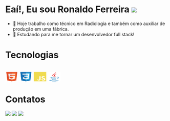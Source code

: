 
<h1 align="left"> Eaí!, Eu sou  Ronaldo Ferreira <img src="https://media.giphy.com/media/hvRJCLFzcasrR4ia7z/giphy.gif" width="30" ></h1>

- 🔭 Hoje trabalho como técnico em Radiologia e também como auxiliar de produção em uma fábrica.
- 🌱 Estudando para me tornar um desenvolvedor full stack!

<h1 align="left">Tecnologias</h1>
  <div style="display: inline_block"><br>
  <img align="center" alt="RS-HTML" height="30" width="40" src="https://raw.githubusercontent.com/devicons/devicon/master/icons/html5/html5-original.svg">
  <img align="center" alt="RS-CSS" height="30" width="40" src="https://raw.githubusercontent.com/devicons/devicon/master/icons/css3/css3-original.svg">
  <img align="center" alt="RS-Js" height="30" width="40" src="https://raw.githubusercontent.com/devicons/devicon/master/icons/javascript/javascript-plain.svg">
  <img align="center" alt="RS-JAVA" height="30" width="40" src="https://raw.githubusercontent.com/devicons/devicon/master/icons/java/java-original.svg">
</div>

<h1 align="left"> Contatos</h1>
  
  <div> 
  <a href="https://instagram.com/ronaldo.s.ferreira" target="_blank"><img src="https://img.shields.io/badge/-Instagram-%23E4405F?style=for-the-badge&logo=instagram&logoColor=white" target="_blank"></a>
  <a href = "mailto:ronaldo.s.f.con@gmail.com"><img src="https://img.shields.io/badge/-Gmail-%23333?style=for-the-badge&logo=gmail&logoColor=white" target="_blank"></a>
  <a href="https://www.linkedin.com/in/ronaldosf" target="_blank"><img src="https://img.shields.io/badge/-LinkedIn-%230077B5?style=for-the-badge&logo=linkedin&logoColor=white" target="_blank"></a>
    

</div>
  
